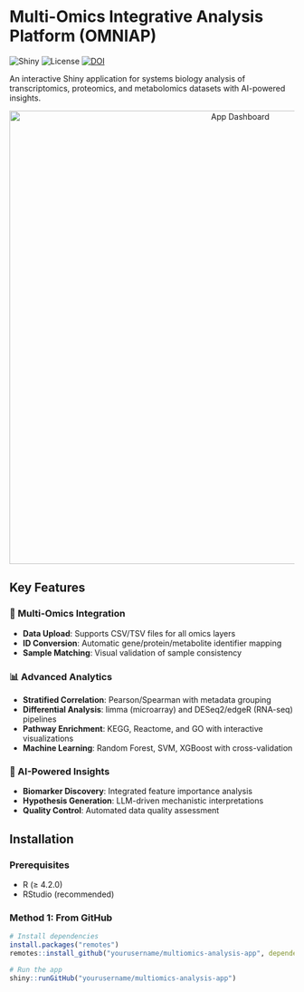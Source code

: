 # Multi-Omics Integrative Analysis Platform (OMNIAP)

![Shiny](https://img.shields.io/badge/Shiny-2.0-blue?logo=r&logoColor=white)
![License](https://img.shields.io/github/license/yourusername/multiomics-analysis-app)
[![DOI](https://zenodo.org/badge/DOI/10.5281/zenodo.XXXXXX.svg)](https://doi.org/10.5281/zenodo.XXXXXX)

An interactive Shiny application for systems biology analysis of transcriptomics, proteomics, and metabolomics datasets with AI-powered insights.

<p align="center">
  <img src="docs/screenshots/app-dashboard.png" width="800" alt="App Dashboard">
</p>

## Key Features

### 🔬 Multi-Omics Integration
- **Data Upload**: Supports CSV/TSV files for all omics layers
- **ID Conversion**: Automatic gene/protein/metabolite identifier mapping
- **Sample Matching**: Visual validation of sample consistency

### 📊 Advanced Analytics
- **Stratified Correlation**: Pearson/Spearman with metadata grouping
- **Differential Analysis**: limma (microarray) and DESeq2/edgeR (RNA-seq) pipelines
- **Pathway Enrichment**: KEGG, Reactome, and GO with interactive visualizations
- **Machine Learning**: Random Forest, SVM, XGBoost with cross-validation

### 🤖 AI-Powered Insights
- **Biomarker Discovery**: Integrated feature importance analysis
- **Hypothesis Generation**: LLM-driven mechanistic interpretations
- **Quality Control**: Automated data quality assessment

## Installation

### Prerequisites
- R (≥ 4.2.0)
- RStudio (recommended)

### Method 1: From GitHub
```r
# Install dependencies
install.packages("remotes")
remotes::install_github("yourusername/multiomics-analysis-app", dependencies = TRUE)

# Run the app
shiny::runGitHub("yourusername/multiomics-analysis-app")
